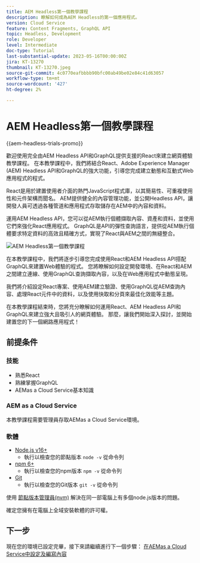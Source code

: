```yaml
---
title: AEM Headless第一個教學課程
description: 瞭解如何成為AEM Headless的第一個應用程式。
version: Cloud Service
feature: Content Fragments, GraphQL API
topic: Headless, Development
role: Developer
level: Intermediate
doc-type: Tutorial
last-substantial-update: 2023-05-16T00:00:00Z
jira: KT-13270
thumbnail: KT-13270.jpeg
source-git-commit: 4c0770eafbbbb90bfc00ab49be02e84c41d63057
workflow-type: tm+mt
source-wordcount: '427'
ht-degree: 2%

---
```



# AEM Headless第一個教學課程

{{aem-headless-trials-promo}}

歡迎使用完全由AEM Headless API和GraphQL提供支援的React來建立網頁體驗教學課程。 在本教學課程中，我們將結合React、Adobe Experience Manager (AEM) Headless API和GraphQL的強大功能，引導您完成建立動態和互動式Web應用程式的程式。

React是用於建置使用者介面的熱門JavaScript程式庫，以其簡易性、可重複使用性和元件架構而聞名。 AEM提供健全的內容管理功能，並公開Headless API，讓開發人員可透過各種管道和應用程式存取儲存在AEM中的內容和資料。

運用AEM Headless API，您可以從AEM執行個體擷取內容、資產和資料，並使用它們來強化React應用程式。 GraphQL是API的彈性查詢語言，提供從AEM執行個體要求特定資料的高效且精確方式，實現了React與AEM之間的無縫整合。

![AEM Headless第一個教學課程](./assets/overview/overview.png)

在本教學課程中，我們將逐步引導您完成使用React和AEM Headless API搭配GraphQL來建置Web體驗的程式。 您將瞭解如何設定開發環境、在React和AEM之間建立連線、使用GraphQL查詢擷取內容，以及在Web應用程式中動態呈現。

我們將介紹設定React專案、使用AEM建立驗證、使用GraphQL從AEM查詢內容、處理React元件中的資料，以及使用快取和分頁來最佳化效能等主題。

在本教學課程結束時，您將充分瞭解如何運用React、AEM Headless API和GraphQL來建立強大且吸引人的網頁體驗。 那麼，讓我們開始深入探討，並開始建置您的下一個網路應用程式！

## 前提条件

### 技能

+ 熟悉React
+ 熟練掌握GraphQL
+ AEMas a Cloud Service基本知識

### AEM as a Cloud Service

本教學課程需要管理員存取AEMas a Cloud Service環境。

### 軟體

+ [Node.js v16+](https://nodejs.org/en/)
   + 執行以檢查您的節點版本 `node -v` 從命令列
+ [npm 6+](https://www.npmjs.com/)
   + 執行以檢查您的npm版本 `npm -v` 從命令列
+ [Git](https://git-scm.com/)
   + 執行以檢查您的Git版本 `git -v` 從命令列

使用 [節點版本管理員(nvm)](https://github.com/nvm-sh/nvm) 解決在同一部電腦上有多個node.js版本的問題。

確定您擁有在電腦上全域安裝軟體的許可權。

## 下一步

現在您的環境已設定完畢，接下來請繼續進行下一個步驟： [在AEMas a Cloud Service中設定及編寫內容](./1-content-modeling.md)
